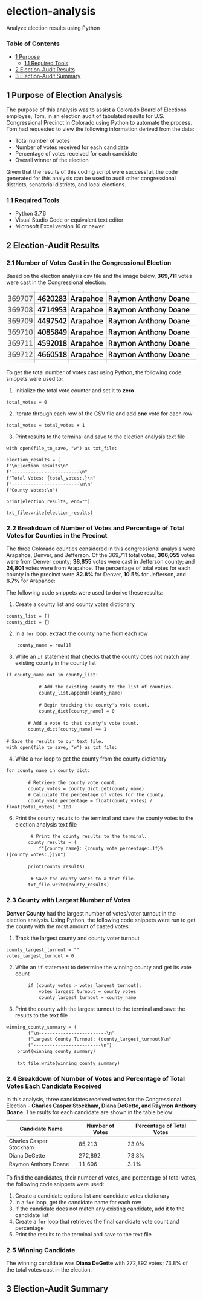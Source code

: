# election-analysis
Analyze election results using Python

### Table of Contents
- [1 Purpose](#1-purpose-of-election-analysis)
  - [1.1 Required Tools](#11-required-tools)
- [2 Election-Audit Results](#2-election-audit-results)
- [3 Election-Audit Summary](#3-election-audit-summary)

## 1 Purpose of Election Analysis
 
The purpose of this analysis was to assist a Colorado Board of Elections employee, Tom, in an election audit of tabulated results for U.S. Congressional Precinct in Colorado using Python to automate the process. Tom had requested to view the following information derived from the data: 

- Total number of votes
- Number of votes received for each candidate
- Percentage of votes received for each candidate
- Overall winner of the election 

Given that the results of this coding script were successful, the code generated for this analysis can be used to audit other congressional districts, senatorial districts, and local elections. 

### 1.1 Required Tools

- Python 3.7.6
- Visual Studio Code or equivalent text editor
- Microsoft Excel version 16 or newer

## 2 Election-Audit Results

### 2.1 Number of Votes Cast in the Congressional Election 

Based on the election analysis csv file and the image below, **369,711** votes were cast in the Congressional election:

![](images/total_votes_cast.png)

To get the total number of votes cast using Python, the following code snippets were used to:
  1. Initialize the total vote counter and set it to **zero**
 
````
total_votes = 0
````

  2. Iterate through each row of the CSV file and add **one** vote for each row
  
````
total_votes = total_votes + 1
````

  3. Print results to the terminal and save to the election analysis text file

````
with open(file_to_save, "w") as txt_file:
````

````
election_results = (
f"\nElection Results\n"
f"-------------------------\n"
f"Total Votes: {total_votes:,}\n"
f"-------------------------\n\n"
f"County Votes:\n")
````

````
print(election_results, end="")
````

````
txt_file.write(election_results)
````


### 2.2 Breakdown of Number of Votes and Percentage of Total Votes for Counties in the Precinct

The three Colorado counties considered in this congressional analysis were Arapahoe, Denver, and Jefferson. Of the 369,711 total votes, **306,055** votes were from Denver county; **38,855** votes were cast in Jefferson county; and **24,801** votes were from Arapahoe. The percentage of total votes for each county in the precinct were **82.8%** for Denver, **10.5%** for Jefferson, and **6.7%** for Arapahoe: 

The following code snippets were used to derive these results: 

1. Create a county list and county votes dictionary
````
county_list = []
county_dict = {}
````

2. In a `for` loop, extract the county name from each row
````
    county_name = row[1]
````
    
3. Write an `if` statement that checks that the county does not match any existing county in the county list

````
if county_name not in county_list:

            # Add the existing county to the list of counties.
            county_list.append(county_name)

            # Begin tracking the county's vote count.
            county_dict[county_name] = 0

        # Add a vote to that county's vote count.
        county_dict[county_name] += 1

# Save the results to our text file.
with open(file_to_save, "w") as txt_file:
````

4. Write a `for` loop to get the county from the county dictionary

````
for county_name in county_dict:

        # Retrieve the county vote count.
        county_votes = county_dict.get(county_name)
        # Calculate the percentage of votes for the county.
        county_vote_percentage = float(county_votes) / float(total_votes) * 100
````

6. Print the county results to the terminal and save the county votes to the election analysis text file
````
         # Print the county results to the terminal.
        county_results = (
            f"{county_name}: {county_vote_percentage:.1f}% ({county_votes:,})\n")

        print(county_results)
        
         # Save the county votes to a text file.
        txt_file.write(county_results)
 ````
### 2.3 County with Largest Number of Votes

**Denver County** had the largest number of votes/voter turnout in the election analysis. Using Python, the following code snippets were run to get the county with the most amount of casted votes: 

1. Track the largest county and county voter turnout
````
county_largest_turnout = ""
votes_largest_turnout = 0
````

2. Write an `if` statement to determine the winning county and get its vote count
````
        if (county_votes > votes_largest_turnout):
            votes_largest_turnout = county_votes
            county_largest_turnout = county_name
````
3. Print the county with the largest turnout to the terminal and save the results to the text file
````
winning_county_summary = (
        f"\n-------------------------\n"
        f"Largest County Turnout: {county_largest_turnout}\n"
        f"-------------------------\n")
    print(winning_county_summary)

    txt_file.write(winning_county_summary)
````
### 2.4 Breakdown of Number of Votes and Percentage of Total Votes Each Candidate Received

In this analysis, three candidates received votes for the Congressional Election - **Charles Casper Stockham, Diana DeGette, and Raymon Anthony Doane**. The rsults for each candidate are shown in the table below: 

Candidate Name | Number of Votes | Percentage of Total Votes
-------------- | --------------- | -------------------------
Charles Casper Stockham | 85,213 | 23.0%
Diana DeGette | 272,892 | 73.8%
Raymon Anthony Doane | 11,606 | 3.1%

To find the candidates, their number of votes, and percentage of total votes, the following code snippets were used: 

1. Create a candidate options list and candidate votes dictionary
2. In a `for` loop, get the candidate name for each row
3. If the candidate does not match any existing candidate, add it to the candidate list
4. Create a `for` loop that retrieves the final candidate vote count and percentage
5. Print the results to the terminal and save to the text file

### 2.5 Winning Candidate

The winning candidate was **Diana DeGette** with 272,892 votes; 73.8% of the total votes cast in the election. 

## 3 Election-Audit Summary
